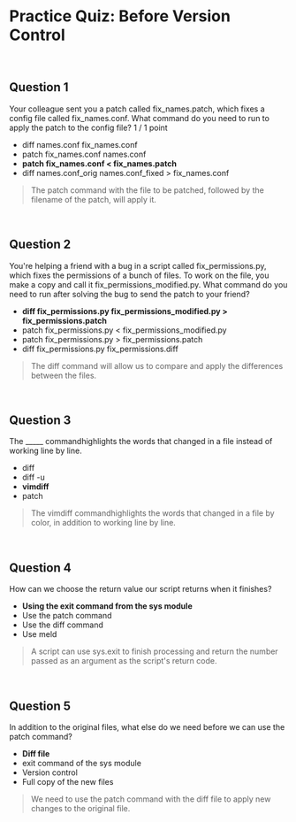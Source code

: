 # Practice Quiz: Before Version Control

<br>

## Question 1

Your colleague sent you a patch called fix_names.patch, which fixes a config file called fix_names.conf. What command do you need to run to apply the patch to the config file?
1 / 1 point

* diff names.conf fix_names.conf
* patch fix_names.conf names.conf
* **patch fix_names.conf < fix_names.patch**
* diff names.conf_orig names.conf_fixed > fix_names.conf

> The patch command with the file to be patched, followed by the filename of the patch, will apply it.

<br>

## Question 2

You're helping a friend with a bug in a script called fix_permissions.py, which fixes the permissions of a bunch of files. To work on the file, you make a copy and call it fix_permissions_modified.py. What command do you need to run after solving the bug to send the patch to your friend?

* **diff fix_permissions.py fix_permissions_modified.py > fix_permissions.patch**
* patch fix_permissions.py < fix_permissions_modified.py
* patch fix_permissions.py > fix_permissions.patch
* diff fix_permissions.py fix_permissions.diff

> The diff command will allow us to compare and apply the differences between the files.

<br>

## Question 3

The _____ commandhighlights the words that changed in a file instead of working line by line.

* diff
* diff -u
* **vimdiff**
* patch

> The vimdiff commandhighlights the words that changed in a file by color, in addition to working line by line.

<br>

## Question 4

How can we choose the return value our script returns when it finishes?

* **Using the exit command from the sys module**
* Use the patch command
* Use the diff command
* Use meld

> A script can use sys.exit to finish processing and return the number passed as an argument as the script's return code.

<br>

## Question 5

In addition to the original files, what else do we need before we can use the patch command?

* **Diff file**
* exit command of the sys module
* Version control
* Full copy of the new files

> We need to use the patch command with the diff file to apply new changes to the original file.
